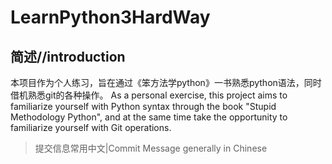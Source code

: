 # LearnPython3HardWay
## 简述//introduction
本项目作为个人练习，旨在通过《笨方法学python》一书熟悉python语法，同时借机熟悉git的各种操作。
As a personal exercise, this project aims to familiarize yourself with Python syntax through the book "Stupid Methodology Python", and at the same time take the opportunity to familiarize yourself with Git operations.
>提交信息常用中文|Commit Message generally in Chinese
